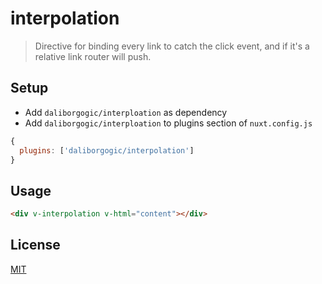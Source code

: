 # interpolation

> Directive for binding every link to catch the click event, and if it's a relative link router will push.

## Setup

- Add ```daliborgogic/interploation``` as dependency
- Add ```daliborgogic/interploation``` to plugins section of ```nuxt.config.js```

```javascript
{
  plugins: ['daliborgogic/interpolation']
}
```

## Usage

```html
<div v-interpolation v-html="content"></div>
```

## License

[MIT](https://opensource.org/licenses/MIT)



